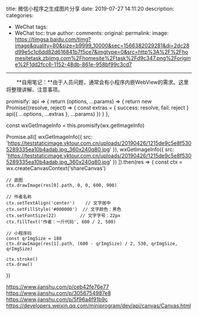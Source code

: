 title: 微信小程序之生成图片分享
date: 2019-07-27 14:11:20
description: 
categories:
- WeChat
tags:
- WeChat
toc: true
author:
comments:
original:
permalink: 
image: https://timgsa.baidu.com/timg?image&quality=80&size=b9999_10000&sec=1566382029281&di=2dc28d99e5c1c6dd82d616841b7f5ce7&imgtype=0&src=http%3A%2F%2Fhomesitetask.zbjimg.com%2Fhomesite%2Ftask%2Fd9c347.png%2Forigine%2F1dd2fcc6-1152-48db-861e-958bf99c3cd7
---

　　**自用笔记：**由于人员问题，通常会有小程序内嵌WebView的需求。这里将整理讲解、注意事项。

<!-- more -->

promisify: api => {
  return (options, ...params) => {
    return new Promise((resolve, reject) => {
      const extras = {
        success: resolve,
        fail: reject
      }
      api({ ...options, ...extras }, ...params)
    })
  }
},


const wxGetImageInfo = this.promisify(wx.getImageInfo)

Promise.all([
    wxGetImageInfo({
        src: 'https://teststaticimage.yktour.com.cn/uploads/20190426/1215de9c5e8f5305289335ea10b4adab.jpg_360x240q80.jpg'
    }),
    wxGetImageInfo({
        src: 'https://teststaticimage.yktour.com.cn/uploads/20190426/1215de9c5e8f5305289335ea10b4adab.jpg_360x240q80.jpg'
    })
]).then(res => {
    const ctx = wx.createCanvasContext('shareCanvas')
    
    // 底图
    ctx.drawImage(res[0].path, 0, 0, 600, 900)

    // 作者名称
    ctx.setTextAlign('center')    // 文字居中
    ctx.setFillStyle('#000000')  // 文字颜色：黑色
    ctx.setFontSize(22)         // 文字字号：22px
    ctx.fillText('作者：一斤代码', 600 / 2, 500)

    // 小程序码
    const qrImgSize = 180
    ctx.drawImage(res[1].path, (600 - qrImgSize) / 2, 530, qrImgSize, qrImgSize)

    ctx.stroke()
    ctx.draw()
})



https://www.jianshu.com/p/ceb42fe76e77
https://www.jianshu.com/p/3056754987e8
https://www.jianshu.com/p/5f96a4f91b9c
https://developers.weixin.qq.com/miniprogram/dev/api/canvas/Canvas.html